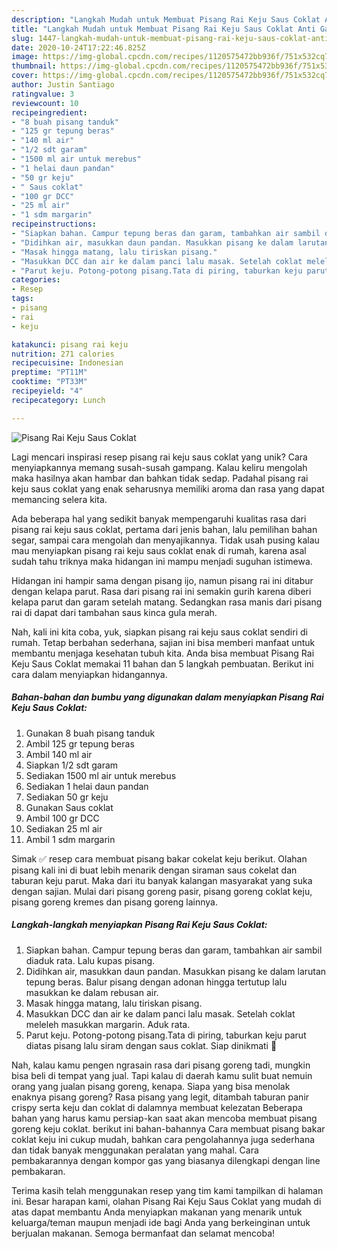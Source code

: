 ```yaml
---
description: "Langkah Mudah untuk Membuat Pisang Rai Keju Saus Coklat Anti Gagal"
title: "Langkah Mudah untuk Membuat Pisang Rai Keju Saus Coklat Anti Gagal"
slug: 1447-langkah-mudah-untuk-membuat-pisang-rai-keju-saus-coklat-anti-gagal
date: 2020-10-24T17:22:46.825Z
image: https://img-global.cpcdn.com/recipes/1120575472bb936f/751x532cq70/pisang-rai-keju-saus-coklat-foto-resep-utama.jpg
thumbnail: https://img-global.cpcdn.com/recipes/1120575472bb936f/751x532cq70/pisang-rai-keju-saus-coklat-foto-resep-utama.jpg
cover: https://img-global.cpcdn.com/recipes/1120575472bb936f/751x532cq70/pisang-rai-keju-saus-coklat-foto-resep-utama.jpg
author: Justin Santiago
ratingvalue: 3
reviewcount: 10
recipeingredient:
- "8 buah pisang tanduk"
- "125 gr tepung beras"
- "140 ml air"
- "1/2 sdt garam"
- "1500 ml air untuk merebus"
- "1 helai daun pandan"
- "50 gr keju"
- " Saus coklat"
- "100 gr DCC"
- "25 ml air"
- "1 sdm margarin"
recipeinstructions:
- "Siapkan bahan. Campur tepung beras dan garam, tambahkan air sambil diaduk rata. Lalu kupas pisang."
- "Didihkan air, masukkan daun pandan. Masukkan pisang ke dalam larutan tepung beras. Balur pisang dengan adonan hingga tertutup lalu masukkan ke dalam rebusan air."
- "Masak hingga matang, lalu tiriskan pisang."
- "Masukkan DCC dan air ke dalam panci lalu masak. Setelah coklat meleleh masukkan margarin. Aduk rata."
- "Parut keju. Potong-potong pisang.Tata di piring, taburkan keju parut diatas pisang lalu siram dengan saus coklat. Siap dinikmati 🤤"
categories:
- Resep
tags:
- pisang
- rai
- keju

katakunci: pisang rai keju 
nutrition: 271 calories
recipecuisine: Indonesian
preptime: "PT11M"
cooktime: "PT33M"
recipeyield: "4"
recipecategory: Lunch

---
```



![Pisang Rai Keju Saus Coklat](https://img-global.cpcdn.com/recipes/1120575472bb936f/751x532cq70/pisang-rai-keju-saus-coklat-foto-resep-utama.jpg)

Lagi mencari inspirasi resep pisang rai keju saus coklat yang unik? Cara menyiapkannya memang susah-susah gampang. Kalau keliru mengolah maka hasilnya akan hambar dan bahkan tidak sedap. Padahal pisang rai keju saus coklat yang enak seharusnya memiliki aroma dan rasa yang dapat memancing selera kita.

Ada beberapa hal yang sedikit banyak mempengaruhi kualitas rasa dari pisang rai keju saus coklat, pertama dari jenis bahan, lalu pemilihan bahan segar, sampai cara mengolah dan menyajikannya. Tidak usah pusing kalau mau menyiapkan pisang rai keju saus coklat enak di rumah, karena asal sudah tahu triknya maka hidangan ini mampu menjadi suguhan istimewa.

Hidangan ini hampir sama dengan pisang ijo, namun pisang rai ini ditabur dengan kelapa parut. Rasa dari pisang rai ini semakin gurih karena diberi kelapa parut dan garam setelah matang. Sedangkan rasa manis dari pisang rai di dapat dari tambahan saus kinca gula merah.


Nah, kali ini kita coba, yuk, siapkan pisang rai keju saus coklat sendiri di rumah. Tetap berbahan sederhana, sajian ini bisa memberi manfaat untuk membantu menjaga kesehatan tubuh kita. Anda bisa membuat Pisang Rai Keju Saus Coklat memakai 11 bahan dan 5 langkah pembuatan. Berikut ini cara dalam menyiapkan hidangannya.

<!--inarticleads1-->

##### Bahan-bahan dan bumbu yang digunakan dalam menyiapkan Pisang Rai Keju Saus Coklat:

1. Gunakan 8 buah pisang tanduk
1. Ambil 125 gr tepung beras
1. Ambil 140 ml air
1. Siapkan 1/2 sdt garam
1. Sediakan 1500 ml air untuk merebus
1. Sediakan 1 helai daun pandan
1. Sediakan 50 gr keju
1. Gunakan  Saus coklat
1. Ambil 100 gr DCC
1. Sediakan 25 ml air
1. Ambil 1 sdm margarin


Simak ✅ resep cara membuat pisang bakar cokelat keju berikut. Olahan pisang kali ini di buat lebih menarik dengan siraman saus cokelat dan taburan keju parut. Maka dari itu banyak kalangan masyarakat yang suka dengan sajian. Mulai dari pisang goreng pasir, pisang goreng coklat keju, pisang goreng kremes dan pisang goreng lainnya. 

<!--inarticleads2-->

##### Langkah-langkah menyiapkan Pisang Rai Keju Saus Coklat:

1. Siapkan bahan. Campur tepung beras dan garam, tambahkan air sambil diaduk rata. Lalu kupas pisang.
1. Didihkan air, masukkan daun pandan. Masukkan pisang ke dalam larutan tepung beras. Balur pisang dengan adonan hingga tertutup lalu masukkan ke dalam rebusan air.
1. Masak hingga matang, lalu tiriskan pisang.
1. Masukkan DCC dan air ke dalam panci lalu masak. Setelah coklat meleleh masukkan margarin. Aduk rata.
1. Parut keju. Potong-potong pisang.Tata di piring, taburkan keju parut diatas pisang lalu siram dengan saus coklat. Siap dinikmati 🤤


Nah, kalau kamu pengen ngrasain rasa dari pisang goreng tadi, mungkin bisa beli di tempat yang jual. Tapi kalau di daerah kamu sulit buat nemuin orang yang jualan pisang goreng, kenapa. Siapa yang bisa menolak enaknya pisang goreng? Rasa pisang yang legit, ditambah taburan panir crispy serta keju dan coklat di dalamnya membuat kelezatan Beberapa bahan yang harus kamu persiap-kan saat akan mencoba membuat pisang goreng keju coklat. berikut ini bahan-bahannya Cara membuat pisang bakar coklat keju ini cukup mudah, bahkan cara pengolahannya juga sederhana dan tidak banyak menggunakan peralatan yang mahal. Cara pembakarannya dengan kompor gas yang biasanya dilengkapi dengan line pembakaran. 

Terima kasih telah menggunakan resep yang tim kami tampilkan di halaman ini. Besar harapan kami, olahan Pisang Rai Keju Saus Coklat yang mudah di atas dapat membantu Anda menyiapkan makanan yang menarik untuk keluarga/teman maupun menjadi ide bagi Anda yang berkeinginan untuk berjualan makanan. Semoga bermanfaat dan selamat mencoba!
